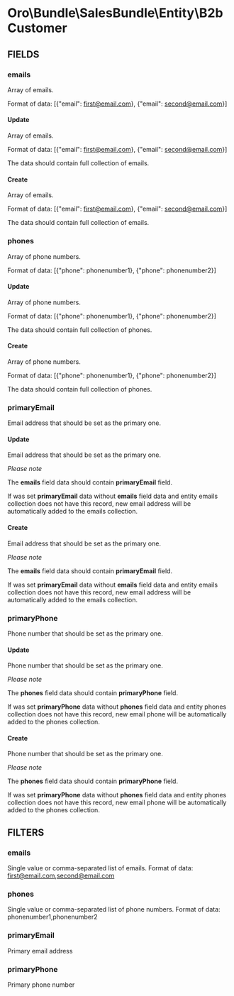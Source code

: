 # Oro\Bundle\SalesBundle\Entity\B2bCustomer

## FIELDS

### emails

Array of emails. 

Format of data: [{"email": first@email.com}, {"email": second@email.com}]

#### Update

Array of emails. 

Format of data: [{"email": first@email.com}, {"email": second@email.com}]

The data should contain full collection of emails.

#### Create

Array of emails. 

Format of data: [{"email": first@email.com}, {"email": second@email.com}]

The data should contain full collection of emails.

### phones

Array of phone numbers. 

Format of data: [{"phone": phonenumber1}, {"phone": phonenumber2}]

#### Update

Array of phone numbers. 

Format of data: [{"phone": phonenumber1}, {"phone": phonenumber2}]

The data should contain full collection of phones.

#### Create

Array of phone numbers. 

Format of data: [{"phone": phonenumber1}, {"phone": phonenumber2}]

The data should contain full collection of phones.

### primaryEmail

Email address that should be set as the primary one.

#### Update

Email address that should be set as the primary one.

*Please note*

The **emails** field data should contain **primaryEmail** field.

If was set **primaryEmail** data without **emails** field data and entity emails collection does not have this record, 
 new email address will be automatically added to the emails collection.
 
#### Create

Email address that should be set as the primary one.

*Please note*

The **emails** field data should contain **primaryEmail** field.

If was set **primaryEmail** data without **emails** field data and entity emails collection does not have this record, 
 new email address will be automatically added to the emails collection.
 
### primaryPhone

Phone number that should be set as the primary one.

#### Update

Phone number that should be set as the primary one.

*Please note*

The **phones** field data should contain **primaryPhone** field.

If was set **primaryPhone** data without **phones** field data and entity phones collection does not have this record, 
 new email phone will be automatically added to the phones collection.
 
#### Create

Phone number that should be set as the primary one.

*Please note*

The **phones** field data should contain **primaryPhone** field.

If was set **primaryPhone** data without **phones** field data and entity phones collection does not have this record, 
 new email phone will be automatically added to the phones collection.

## FILTERS

### emails

Single value or comma-separated list of emails. Format of data: first@email.com,second@email.com

### phones

Single value or comma-separated list of phone numbers. Format of data: phonenumber1,phonenumber2

### primaryEmail

Primary email address

### primaryPhone

Primary phone number
